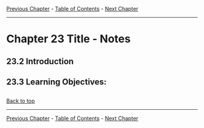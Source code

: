 [Previous Chapter](../Ch22-encryptingdisks/notes_Ch22.md) - [Table of Contents](../README.md#table-of-contents) - [Next Chapter](../Ch24-raid/notes_Ch24.md)

---

# Chapter 23 Title - Notes

## 23.2 Introduction


## 23.3 Learning Objectives:



##

[Back to top](#)

---

[Previous Chapter](../Ch22-encryptingdisks/notes_Ch22.md) - [Table of Contents](../README.md#table-of-contents) - [Next Chapter](../Ch24-raid/notes_Ch24.md)
